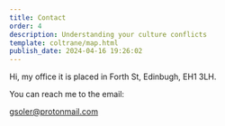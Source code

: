 ```yaml
---
title: Contact
order: 4
description: Understanding your culture conflicts
template: coltrane/map.html
publish_date: 2024-04-16 19:26:02
---
```


Hi, my office it is placed in Forth St, Edinbugh, EH1 3LH.

You can reach me to the email:

[gsoler@protonmail.com](mailto:gsoler@protonmail.com)